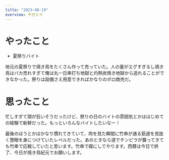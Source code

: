 ```yaml
---
title: "2023-08-19"
overview: やきとり
---
```


# やったこと

- 夏祭りバイト

地元の夏祭りで焼き鳥をたくさん作って売っていた。人の量がエグすぎるし焼き鳥はバカ売れすぎて俺は丸一日串打ち地獄と灼熱炭焼き地獄から逃れることができなかった。祭りは設備さえ用意できればかなりのボロ商売だ。

# 思ったこと

忙しすぎて頭が狂いそうだったけど、祭りの日のバイトの雰囲気とかははじめての経験で新鮮だった。もっといろんなバイトしたいなー！

最後のほうとかはかなり慣れてきていて、肉を見た瞬間に竹串が通る筋道を見抜く慧眼を身につけていたレベルだった。あのときなら道でチンピラが襲ってきても竹串で応戦していたと思います。竹串で磔にしてやります。西暦は今日で終了、今日が焼き鳥紀元でお願いします。
